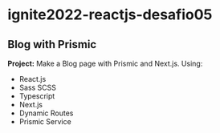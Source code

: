 # ignite2022-reactjs-desafio05

<h2>Blog with Prismic</h2>

<strong>Project:</strong> Make a Blog page with Prismic and Next.js. Using:

<ul>
  <li>React.js</li>
  <li>Sass SCSS</li>
  <li>Typescript</li>
  <li>Next.js</li>
  <li>Dynamic Routes</li>
  <li>Prismic Service</li>
</ul>

